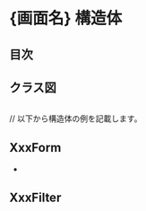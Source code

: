 # {画面名} 構造体

## 目次


## クラス図
```mermaid

```

// 以下から構造体の例を記載します。
## XxxForm
- 

## XxxFilter


## 




